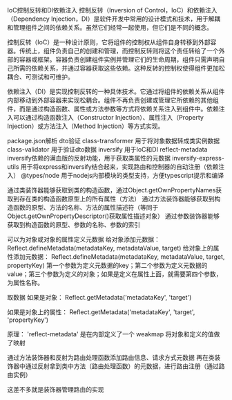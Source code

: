 IoC控制反转和DI依赖注入
控制反转（Inversion of Control，IoC）和依赖注入（Dependency Injection，DI）是软件开发中常用的设计模式和技术，用于解耦和管理组件之间的依赖关系。虽然它们经常一起使用，但它们是不同的概念。


控制反转（IoC）是一种设计原则，它将组件的控制权从组件自身转移到外部容器。传统上，组件负责自己的创建和管理，而控制反转则将这个责任转给了一个外部的容器或框架。容器负责创建组件实例并管理它们的生命周期，组件只需声明自己所需的依赖关系，并通过容器获取这些依赖。这种反转的控制权使得组件更加松耦合、可测试和可维护。


依赖注入（DI）是实现控制反转的一种具体技术。它通过将组件的依赖关系从组件内部移动到外部容器来实现松耦合。组件不再负责创建或管理它所依赖的其他组件，而是通过构造函数、属性或方法参数等方式将依赖关系注入到组件中。依赖注入可以通过构造函数注入（Constructor Injection）、属性注入（Property Injection）或方法注入（Method Injection）等方式实现。

package.json解析
dto验证
class-transformer 用于将对象数据转成类实例数据
class-validator 用于验证dto数据
inversify 用于IoC和DI
reflect-metadata inversify依赖的满血版的反射功能，用于获取类属性的元数据
inversify-express-utils 用于将express和inversify结合起来，实现路由和控制器的自动注册（依赖注入）
@types/node 用于nodejs内部模块的类型支持，方便typescript提示和编译

<!-- 装饰器 -->
<!-- 装饰器执行顺序
首先执行实例相关：参数装饰器 > 方法装饰器 > 类装饰器 > 属性装饰器
然后执行静态相关：参数装饰器 > 方法装饰器 > 类装饰器 > 属性装饰器
多个装饰器装饰同一个数据时，从下往上依次执行
结果从上往下应用（函数返回的最终结果） -->
通过类装饰器能够获取到类的构造函数，通过Object.getOwnPropertyNames获取到存在类的构造函数原型上的所有属性（方法）
通过方法装饰器能够获取到构造函数的原型、方法的名称、方法的属性描述符（等同于Object.getOwnPropertyDescriptor()获取属性描述对象）
通过参数装饰器能够获取到构造函数的原型、参数的名称、参数的索引

<!-- 反射 reflect-metadata -->
可以为对象或对象的属性定义元数据
给对象添加元数据：
Reflect.defineMetadata(metadataKey, metadataValue, target)
给对象上的属性添加元数据：
Reflect.defineMetadata(metadataKey, metadataValue, target, propertyKey)
第一个参数为定义元数据的key；第二个参数为定义元数据的value；第三个参数为定义的对象；如果是定义在属性上面，就需要第四个参数，为属性名称。

取数据
如果是对象：
Reflect.getMetadata('metadataKey', 'target')

如果是对象上的属性：
Reflect.getMetadata('metadataKey', 'target', 'propertyKey')

原理：
'reflect-metadata' 是在内部定义了一个 weakmap 将对象和定义的值做了映射

<!-- 装饰器与反射 -->
通过方法装饰器和反射为路由处理函数添加路由信息、请求方式元数据
再在类装饰器中通过反射拿到类中方法（路由处理函数）的元数据，进行路由注册（通过路由实例）

这差不多就是装饰器管理路由的实现